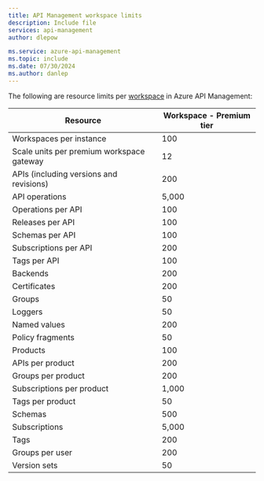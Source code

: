 ```yaml
---
title: API Management workspace limits
description: Include file
services: api-management
author: dlepow

ms.service: azure-api-management
ms.topic: include
ms.date: 07/30/2024
ms.author: danlep
---
```


<!-- Limits - API Management workspaces  -->

The following are resource limits per [workspace](../articles/api-management/workspaces-overview.md) in Azure API Management:

| Resource | Workspace - Premium tier  |
| ---------| ----------- | 
| Workspaces per instance | 100  |
| Scale units per premium workspace gateway | 12 | 
| APIs (including versions and revisions)  | 200 |
| API operations  | 5,000  |
| Operations per API |  100 |
| Releases per API | 100 |
| Schemas per API | 100 |
| Subscriptions per API | 200 |
| Tags per API | 100 |
| Backends  | 200 |
| Certificates  | 200 | 
| Groups  | 50 |
| Loggers  | 50 |
| Named values  | 200 |
| Policy fragments  | 50 |
| Products  | 100 |
| APIs per product | 200 |
| Groups per product | 200 |
| Subscriptions per product | 1,000 |
| Tags per product | 50 |
| Schemas  | 500 | 
| Subscriptions  | 5,000 |
| Tags  | 200 |
| Groups per user  | 200 |
| Version sets  | 50 |
